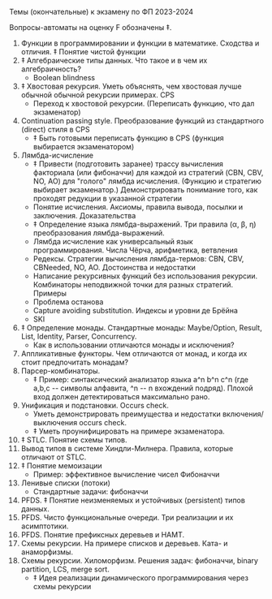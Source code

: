 Темы (окончательные) к экзамену по ФП 2023-2024


Вопросы-автоматы на оценку F обозначены ‡. 

1. Функции в программировании и функции в математике. Сходства и отличия. ‡ Понятие чистой функции 
1. ‡ Алгебраические типы данных. Что такое и в чем их алгебраичность?
   * Boolean blindness
1. ‡ Хвостовая рекурсия. Уметь объяснять, чем хвостовая лучше обычной обычной рекурсии примерах. CPS
   * Переход к хвостовой рекурсии. (Переписать функцию, что дал экзаменатор)
1. Continuation passing style. Преобразование функций из стандартного (direct) стиля в CPS
   * ‡ Быть готовыми переписать функцию в CPS (функция выбирается экзаменатором)
1. Лямбда-исчисление
   * ‡ Привести (подготовить заранее) трассу вычисления факториала (или фибоначчи) для каждой из стратегий 
     (CBN, CBV, NO, AO) для "голого" лямбда исчисления. (Функцию и стратегию выбирает экзаменатор.) 
     Демонстрировать понимание того, как проходят редукции в указанной стратегии
   * Понятие исчисления. Аксиомы, правила вывода, посылки и заключения. Доказательства
   * ‡ Определение языка лямбда-выражений. Три правила (α, β, η) преобразования лямбда-выражений.
   * Лямбда исчисление как универсальный язык программирования. Числа Чёрча, арифметика, ветвления
   * Редексы. Стратегии вычисления лямбда-термов: CBN, CBV, CBNeeded, NO, AO. Достоинства и недостатки
   * Написание рекурсивных функций без использования рекурсии. Комбинаторы неподвижной точки для разных стратегий. Примеры
   * Проблема останова
   * Capture avoiding substitution. Индексы и уровни де Брёйна
   * SKI
1. ‡ Определение монады. Стандартные монады: Maybe/Option, Result, List, Identity, Parser, Concurrency.
   * Как в использовании отличаются монады и исключения?
1. Аппликативные функторы. Чем отличаются от монад, и когда их стоит предпочитать монадам?
1. Парсер-комбинаторы.
   * ‡ Пример: синтаксический анализатор языка a^n b^n c^n (где а,b,c -- символы алфавита, ^n -- n вхождений подряд).
     Плохой вход должен детектироваться максимально рано.
1. Унификация и подстановки. Occurs check.
   * Уметь демонстрировать преимущества и недостатки включения/выключения occurs check.
   * ‡ Уметь проунифицировать на примере экзаменатора.
1. ‡ STLC. Понятие схемы типов.
1. Вывод типов в системе Хиндли-Милнера. Правила, которые отличают от STLC.
1. ‡ Понятие мемоизации
   * Пример: эффективное вычисление чисел Фибоначчи
1. Ленивые списки (потоки)
   * Стандартные задачи: фибоначчи
1. PFDS. ‡ Понятие неизменяемых и устойчивых (persistent) типов данных.
1. PFDS. Чисто функциональные очереди. Три реализации и их асимптотики.
1. PFDS. Понятие префиксных деревьев и HAMT.
1. Схемы рекурсии. На примере списков и деревьев. Ката- и анаморфизмы.
1. Схемы рекурсии. Хиломорфизм. Решения задач: фибоначчи, binary partition, LCS, merge sort. 
   * ‡ Идея реализации динамического программирования через схемы рекурсии


<!--
1. Четыре вида полиморфизма ([согласно Л. Карделли](https://www.classes.cs.uchicago.edu/archive/2012/spring/22300-1/papers/Cardelli-Wegner.pdf))
1. История Mars Climate Orbiter (летучка 3). Понятия: zero-cost abstraction, leaking abstraction.
1. GADT, что такое и зачем нужно
   * Равенство  типов (летучка 4)
   * Использование для форматированной печати
1. Три вида тестов в инфраструктуре
1. виды семантик (операционная/денотационная и большого/малого шага)
-->
